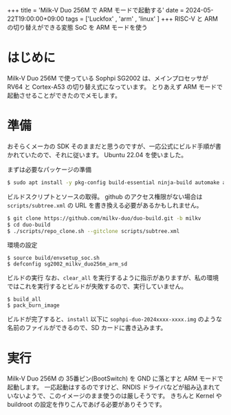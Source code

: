 +++
title = 'Milk-V Duo 256M で ARM モードで起動する'
date = 2024-05-22T19:00:00+09:00
tags = ['Luckfox' , 'arm' , 'linux' ]
+++
RISC-V と ARM の切り替えができる変態 SoC を ARM モードを使う

# はじめに

Milk-V Duo 256M で使っている Sophpi SG2002 は、メインプロセッサが RV64 と Cortex-A53 の切り替え式になっています。
とりあえず ARM モードで起動させることができたのでメモします。

# 準備

おそらくメーカの SDK そのままだと思うのですが、一応公式にビルド手順が書かれていたので、それに従います。
Ubuntu 22.04 を使いました。

まずは必要なパッケージの準備

```bash 
$ sudo apt install -y pkg-config build-essential ninja-build automake autoconf libtool wget curl git gcc libssl-dev bc slib squashfs-tools android-sdk-libsparse-utils jq python3-distutils scons parallel tree python3-dev python3-pip device-tree-compiler ssh cpio fakeroot libncurses5 flex bison libncurses5-dev genext2fs rsync unzip dosfstools mtools tcl openssh-client cmake expect
```

ビルドスクリプトとソースの取得。
github のアクセス権限がない場合は `scripts/subtree.xml` の URL を書き換える必要があるかもしれません。

```bash
$ git clone https://github.com/milkv-duo/duo-build.git -b milkv
$ cd duo-build
$ ./scripts/repo_clone.sh --gitclone scripts/subtree.xml
```

環境の設定

```
$ source build/envsetup_soc.sh
$ defconfig sg2002_milkv_duo256m_arm_sd
```

ビルドの実行
なお、`clear_all` を実行するように指示がありますが、私の環境ではこれを実行するとビルドが失敗するので、実行していません。

```
$ build_all
$ pack_burn_image
```

ビルドが完了すると、`install` 以下に `sophpi-duo-2024xxxx-xxxx.img` のような名前のファイルができるので、SD カードに書き込みます。

# 実行

Milk-V Duo 256M の 35番ピン(BootSwitch) を GND に落とすと ARM モードで起動します。
一応起動はするのですけど、RNDIS ドライバなどが組み込まれていないようで、このイメージのまま使うのは厳しそうです。
きちんと Kernel や buildroot の設定を作りこんであげる必要がありそうです。
